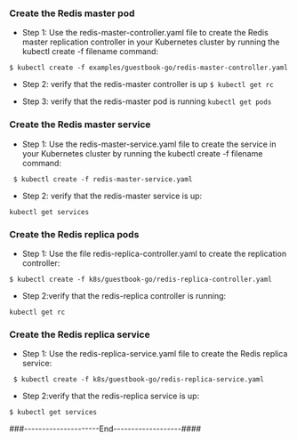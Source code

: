 ### Create the Redis master pod
- Step 1: Use the redis-master-controller.yaml file to create the Redis master replication controller in your Kubernetes cluster by running the kubectl create -f filename command:

```$ kubectl create -f examples/guestbook-go/redis-master-controller.yaml```

- Step 2:  verify that the redis-master controller is up
``` $ kubectl get rc ```

- Step 3: verify that the redis-master pod is running
``` kubectl get pods ```

### Create the Redis master service

- Step 1: Use the redis-master-service.yaml file to create the service in your Kubernetes cluster by running the kubectl create -f filename command:

``` $ kubectl create -f redis-master-service.yaml```

- Step 2: verify that the redis-master service is up:

``` kubectl get services ```

###  Create the Redis replica pods

- Step 1: Use the file redis-replica-controller.yaml to create the replication controller:

``` $ kubectl create -f k8s/guestbook-go/redis-replica-controller.yaml ```

- Step 2:verify that the redis-replica controller is running:

``` kubectl get rc ```

### Create the Redis replica service

- Step 1: Use the redis-replica-service.yaml file to create the Redis replica service:

``` $ kubectl create -f k8s/guestbook-go/redis-replica-service.yaml```

- Step 2:verify that the redis-replica service is up:

``` $ kubectl get services ```

###---------------------End-------------------####